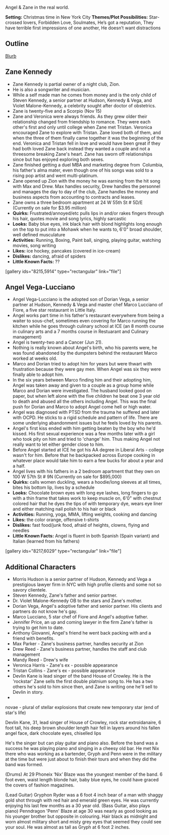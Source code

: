 Angel & Zane in the real world.

**Setting:** Christmas time in New York City
**Themes/Plot Possibilities:** Star-crossed lovers, Forbidden Love, Soulmates, He’s got a reputation, They have terrible first impressions of one another, He doesn’t want distractions

## Outline

[Blurb](https://storiesbyaj.wordpress.com/2017/07/12/side-project-blurb/)

## Zane Kennedy

* Zane Kennedy is partial owner of a night club, Zion.
* He is also a songwriter and musician.
* While a self made man he comes from money and is the only child of Steven Kennedy, a senior partner at Hudson, Kennedy & Vega, and Violet Malone-Kennedy, a celebrity sought after doctor of obstetrics.
* Zane is twenty-five and a Scorpio (Nov 15)
* Zane and Veronica were always friends. As they grew older their relationship changed from friendship to romance. They were each other's first and only until college when Zane met Tristan. Veronica encouraged Zane to explore with Tristan. Zane loved both of them, and when the three of them finally came together it was the beginning of the end. Veronica and Tristan fell in love and would have been great if they had both loved Zane back instead they wanted a couple and not a threesome breaking Zane's heart. Zane has sworn off relationships since but has enjoyed exploring both sexes.
* Zane finished getting a duel MBA and marketing degree from  Columbia, his father's alma mater, even though one of his songs was sold to a rising pop artist and went multi-platinum.
* Zane opened up Zion with the money he was earning from the hit song with Max and Drew. Max handles security, Drew handles the personnel and manages the day to day of the club, Zane handles the money and business aspects from accounting to contracts and leases.
* Zane owns a three bedroom apartment at 24 W 55th St # 5D/E (Currently on sale for $3.95 million)
* **Quirks:**  Frustrated/annoyed/etc pulls lips in and/or rakes fingers through his hair, quotes movie and song lyrics, highly sarcastic
* **Looks:** Baby blue eyes, ink black hair with blond highlights long enough on the top to put into a Mohawk when he wants to, 6'0" broad shoulder, well defined musculature
* **Activities:** Running, Boxing, Paint ball, singing, playing guitar, watching movies, song writing
* **Likes:** ice hockey, pancakes (covered in ice-cream)
* **Dislikes:** dancing, afraid of spiders
* **Little Known Facts:** ??

[gallery ids="8215,5914" type="rectangular" link="file"]

## Angel Vega-Lucciano

* Angel Vega-Lucciano is the adopted son of Dorian Vega, a senior partner at Hudson, Kennedy & Vega and master chef Marco Lucciano of Fiore, a five star restaurant in Little Italy.
* Angel works part time in his father's restaurant everywhere from being a waiter to sous-chef, sometimes even covering for Marco running the kitchen while he goes through culinary school at ICE (an 8 month course in culinary arts and a 7 months course in Restuarant and Culinary management)
* Angel is twenty-two and a Cancer (Jun 21).
* Nothing is really known about Angel's birth, who his parents were, he was found abandoned by the dumpsters behind the restaurant Marco worked at weeks old.
* Marco and Dorian tried to adopt him for years but were thwart with frustration because they were gay men. When Angel was six they were finally able to adopt him.
* In the six years between Marco finding him and their adopting him, Angel was taken away and given to a couple as a group home while Marco and Dorian were investigated. The husband looked good on paper, but when left alone with the five children he beat one 3 year old to death and abused all the others including Angel. This was the final push for Dorian and Marco to adopt Angel come hell or high water.
* Angel was diagnosed with PTSD from the trauma he suffered and later with OCPD. He sticks to a rigid schedule and pattern of life. There are some underlying abandonment issues but he feels loved by his parents.
* Angel's first kiss ended with him getting beaten by the boy who he'd kissed. His first sexual experience was a few months later with a girl who took pity on him and tried to 'change' him. Thus making Angel not really want to let either gender close to him.
* Before Angel started at ICE he got his AA degree in Liberal Arts - college wasn't for him.  Before that he backpacked across Europe cooking in whatever place would take him to earn a few bucks for about a year and a half.
* Angel lives with his fathers in a 2 bedroom apartment that they own on 100 W 57th St # 9N (Currently on sale for $895,000)
* **Quirks:**  calls women duckling, wears a hoodie/long sleeves at all times, bites his bottom lip, lives by a schedule
* **Looks:** Chocolate brown eyes with long eye lashes, long fingers to go with a thin frame that takes work to keep muscle on, 6'0" with chestnut colored hair that he dyes the tips of with temporary dye, wears eye liner and either matching nail polish to his hair or black
* **Activities:** Running, yoga, MMA, lifting weights, cooking and dancing
* **Likes:** the color orange, offensive t-shirts
* **Dislikes:** fast food/junk food, afraid of heights, clowns, flying and needles
* **Little Known Facts:** Angel is fluent in both Spanish (Spain variant) and Italian (learned from his fathers)

[gallery ids="8217,6029" type="rectangular" link="file"]

## Additional Characters

* Morris Hudson is a senior partner of Hudson, Kennedy and Vega a prestigious lawyer firm in NYC with high profile clients and some not so savory clientele.
* Steven Kennedy, Zane's father and senior partner.
* Dr. Violet Malone-Kennedy OB to the stars and Zane's mother.
* Dorian Vega, Angel's adoptive father and senior partner.  His clients and partners do not know he's gay.
* Marco Lucciano, 5 star chef of Fiore and Angel's adoptive father.
* Jennifer Price, an up and coming lawyer in the firm Zane's father is trying to get him to date.
* Anthony Giovanni, Angel's friend he went back packing with and a friend with benefits.
* Max Parker - Zane's business partner, handles security at Zion
* Drew Reed - Zane's business partner, handles the staff and club management
* Mandy Reed - Drew's wife
* Veronica Harris - Zane's ex - possible appearance
* Tristan Collins - Zane's ex - possible appearance
* Devlin Kane is lead singer of the band House of Crowley.  He is the 'rockstar' Zane sells the first double platnium song to.  He has a two others he's sold to him since then, and Zane is writing one he'll sell to Devlin in story.
*


novae - plural of stellar explosions that create new temporary star (end of star's life)


Devlin Kane, 31, lead singer of House of Crowley, rock star extroidanaire, 6 foot tall, his deep brown shoulder length hair fell in layers around his fallen angel face, dark chocolate eyes, chiselled lips

He's the singer but can play guitar and piano also. Before the band was a success he was playing piano and singing in a cheesy old bar. He met Nix there who was working as a bartender, Gryph and Penn were in the military at the time but were just about to finish their tours and when they did the band was formed.

(Drums) At 29 Phoneix ‘Nix’ Blaze was the youngest member of the band. 6 foot even, waist length blonde hair, baby blue eyes, he could have graced the covers of fashion magazines.

(Lead Guitar) Gryphon Ryder was a 6 foot 4 inch bear of a man with shaggy gold shot through with red hair and emerald green eyes. He was currently enjoying his last few months as a 30 year old.
(Bass Guitar, also plays piano) Penndragon 'Penn' Blaze at age 30 was nearly as good looking as his younger brother but opposite in colouring. Hair black as midnight and worn almost military short and misty grey eyes that seemed they could see your soul. He was almost as tall as Gryph at 6 foot 2 inches.